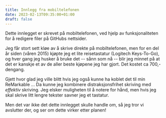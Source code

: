 ```yaml
---
title: Innlegg fra mobiltelefonen
date: 2023-02-13T09:35:00+01:00
draft: false
---
```

Dette innlegget er skrevet på mobiltelefonen,
ved hjelp av funksjonaliteten for å redigere
filer på GitHubs nettsider.

Jeg får stort sett kløe av å skrive direkte 
på mobiltelefonen, men for en del år siden 
(våren 2015) kjøpte
jeg et lite reisetastatur (Logitech Keys-To-Go),
og hver gang jeg husker å bruke det -- sånn som
nå -- blir jeg minnet på at det er kanskje
et av de aller beste kjøpene jeg har gjort.
Det kostet ca 700,- dengang.

Gjett hvor glad jeg ville blitt hvis jeg også
kunne ha koblet det til min ReMarkable ... Da
kunne jeg kombinere distraksjonsfrihet skriving
med _effektiv_ skriving. Jeg elsker muligheten
til å notere for hånd, men hvis jeg skal skrive
litt lengre tekster savner jeg et tastatur.

Men det var ikke det dette innlegget skulle handle
om, så jeg tror vi avslutter der, og ser om dette
virker etter planen!
